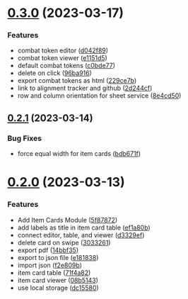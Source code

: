 # [0.3.0](https://github.com/gulfaraz/dm-workshop/compare/v0.2.1...v0.3.0) (2023-03-17)


### Features

* combat token editor ([d042f89](https://github.com/gulfaraz/dm-workshop/commit/d042f894d52748d41b69a264f1afe746bcc6d798))
* combat token viewer ([e1151d5](https://github.com/gulfaraz/dm-workshop/commit/e1151d535d6f46bba9fdd59025a48b64024f6b61))
* default combat tokens ([c0bde77](https://github.com/gulfaraz/dm-workshop/commit/c0bde77a8f269054c1056bff7d126f4513a2bba1))
* delete on click ([96ba916](https://github.com/gulfaraz/dm-workshop/commit/96ba9162aa7df033300e1f6b84133225a2bdd4d3))
* export combat tokens as html ([229ce7b](https://github.com/gulfaraz/dm-workshop/commit/229ce7b8808750a4181449d03c1a6c007cb813dd))
* link to alignment tracker and github ([2d244cf](https://github.com/gulfaraz/dm-workshop/commit/2d244cf3fb1ae31e1c42c60a833e2c7eece38452))
* row and column orientation for sheet service ([8e4cd50](https://github.com/gulfaraz/dm-workshop/commit/8e4cd50651ff172c4f5d4aabd589ac9f0d4dd847))



## [0.2.1](https://github.com/gulfaraz/dm-workshop/compare/v0.2.0...v0.2.1) (2023-03-14)


### Bug Fixes

* force equal width for item cards ([bdb671f](https://github.com/gulfaraz/dm-workshop/commit/bdb671f4ef2a017b3854921fde510e086ba57391))



# [0.2.0](https://github.com/gulfaraz/dm-workshop/compare/5f878725e59f00fbad874c05a11424fd5485106b...v0.2.0) (2023-03-13)


### Features

* Add Item Cards Module ([5f87872](https://github.com/gulfaraz/dm-workshop/commit/5f878725e59f00fbad874c05a11424fd5485106b))
* add labels as title in item card table ([ef1a80b](https://github.com/gulfaraz/dm-workshop/commit/ef1a80b553a4a76f612097a87cf2e26dfbdaa53c))
* connect editor, table, and viewer ([d3329ef](https://github.com/gulfaraz/dm-workshop/commit/d3329efc214c1e3866e4f56a3055c118971de0f0))
* delete card on swipe ([3033261](https://github.com/gulfaraz/dm-workshop/commit/3033261b6f6c305428553681f7686ad0ff20f44d))
* export pdf ([14bbf35](https://github.com/gulfaraz/dm-workshop/commit/14bbf35c769d1926074234b4be25ac8b7a934d2b))
* export to json file ([e181838](https://github.com/gulfaraz/dm-workshop/commit/e1818387ffc99ef30277981344f7a277accfed30))
* import json ([f2e809b](https://github.com/gulfaraz/dm-workshop/commit/f2e809b0d014975c63e647355035a284ecac3a72))
* item card table ([71f4a82](https://github.com/gulfaraz/dm-workshop/commit/71f4a82f10293231c6892922f6b6effe1412509e))
* item card viewer ([08b5143](https://github.com/gulfaraz/dm-workshop/commit/08b51439be478c7f8a1994cb13ea6b6896b4a0ba))
* use local storage ([dc15580](https://github.com/gulfaraz/dm-workshop/commit/dc15580f6bb22158fac79426c5f4a2abd9eb888f))



